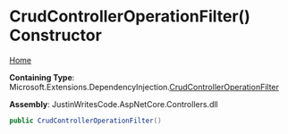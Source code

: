 # CrudControllerOperationFilter\(\) Constructor

[Home](../../../README.md)

**Containing Type**: Microsoft\.Extensions\.DependencyInjection\.[CrudControllerOperationFilter](../README.md)

**Assembly**: JustinWritesCode\.AspNetCore\.Controllers\.dll

```csharp
public CrudControllerOperationFilter()
```

